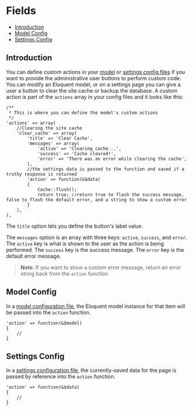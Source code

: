 # Fields

- [Introduction](#introduction)
- [Model Config](#model-config)
- [Settings Config](#settings-config)

<a name="introduction"></a>
## Introduction

You can define custom actions in your [model](/docs/model-configuration#custom-actions) or [settings config files](/docs/settings-configuration#custom-actions) if you want to provide the administrative user buttons to perform custom code. You can modify an Eloquent model, or on a settings page you can give a user a button to clear the site cache or backup the database. A custom action is part of the `actions` array in your config files and it looks like this:

	/**
	 * This is where you can define the model's custom actions
	 */
	'actions' => array(
		//Clearing the site cache
		'clear_cache' => array(
			'title' => 'Clear Cache',
			'messages' => array(
				'active' => 'Clearing cache...',
				'success' => 'Cache cleared!',
				'error' => 'There was an error while clearing the cache',
			),
			//the settings data is passed to the function and saved if a truthy response is returned
			'action' => function(&$data)
			{
				Cache::flush();
				return true; //return true to flash the success message, false to flash the default error, and a string to show a custom error
			}
		),
	),

The `title` option lets you define the button's label value.

The `messages` option is an array with three keys: `active`, `success`, and `error`. The `active` key is what is shown to the user as the action is being performed. The `success` key is the success message. The `error` key is the default error message.

> **Note**: If you want to show a custom error message, return an error string back from the `action` function

<a name="model-config"></a>
## Model Config

In a [model configuration file](/docs/model-configuration#custom-actions), the Eloquent model instance for that item will be passed into the `action` function.

	'action' => function(&$model)
	{
		//
	}

<a name="settings-config"></a>
## Settings Config

In a [settings configuration file](/docs/settings-configuration#custom-actions), the currently-saved data for the page is passed by reference into the `action` function.

	'action' => function(&$data)
	{
		//
	}